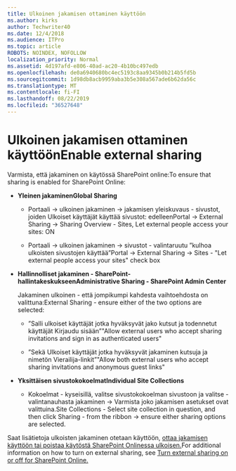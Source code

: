 ```yaml
---
title: Ulkoinen jakamisen ottaminen käyttöön
ms.author: kirks
author: Techwriter40
ms.date: 12/4/2018
ms.audience: ITPro
ms.topic: article
ROBOTS: NOINDEX, NOFOLLOW
localization_priority: Normal
ms.assetid: 4d197afd-e806-40ad-ac20-4b10bc497edb
ms.openlocfilehash: de0a6940680bc4ec5193c8aa9345b0b214b5fd5b
ms.sourcegitcommit: 1d98db8acb9959aba3b5e308a567ade6b62da56c
ms.translationtype: MT
ms.contentlocale: fi-FI
ms.lasthandoff: 08/22/2019
ms.locfileid: "36527648"
---
```

# <a name="enable-external-sharing"></a><span data-ttu-id="f2103-102">Ulkoinen jakamisen ottaminen käyttöön</span><span class="sxs-lookup"><span data-stu-id="f2103-102">Enable external sharing</span></span>

 <span data-ttu-id="f2103-103">Varmista, että jakaminen on käytössä SharePoint online:</span><span class="sxs-lookup"><span data-stu-id="f2103-103">To ensure that sharing is enabled for SharePoint Online:</span></span>
  
- <span data-ttu-id="f2103-104">**Yleinen jakaminen**</span><span class="sxs-lookup"><span data-stu-id="f2103-104">**Global Sharing**</span></span>
    
  - <span data-ttu-id="f2103-105">Portaali -\> ulkoinen jakaminen -\> jakamisen yleiskuvaus - sivustot, joiden Ulkoiset käyttäjät käyttää sivustot: edelleen</span><span class="sxs-lookup"><span data-stu-id="f2103-105">Portal -\> External Sharing -\> Sharing Overview - Sites, Let external people access your sites: ON</span></span>
    
  - <span data-ttu-id="f2103-106">Portaali -\> ulkoinen jakaminen -\> sivustot - valintaruutu ”kulhoa ulkoisten sivustojen käyttää”</span><span class="sxs-lookup"><span data-stu-id="f2103-106">Portal -\> External Sharing -\> Sites - "Let external people access your sites" check box</span></span>
    
- <span data-ttu-id="f2103-107">**Hallinnolliset jakaminen - SharePoint-hallintakeskukseen**</span><span class="sxs-lookup"><span data-stu-id="f2103-107">**Administrative Sharing - SharePoint Admin Center**</span></span>
    
    <span data-ttu-id="f2103-108">Jakaminen ulkoinen - että jompikumpi kahdesta vaihtoehdosta on valittuna:</span><span class="sxs-lookup"><span data-stu-id="f2103-108">External Sharing - ensure either of the two options are selected:</span></span>
    
  - <span data-ttu-id="f2103-109">”Salli ulkoiset käyttäjät jotka hyväksyvät jako kutsut ja todennetut käyttäjät Kirjaudu sisään”</span><span class="sxs-lookup"><span data-stu-id="f2103-109">"Allow external users who accept sharing invitations and sign in as authenticated users"</span></span>
    
  - <span data-ttu-id="f2103-110">”Sekä Ulkoiset käyttäjät jotka hyväksyvät jakaminen kutsuja ja nimetön Vierailija-linkit”</span><span class="sxs-lookup"><span data-stu-id="f2103-110">"Allow both external users who accept sharing invitations and anonymous guest links"</span></span>
    
- <span data-ttu-id="f2103-111">**Yksittäisen sivustokokoelmat**</span><span class="sxs-lookup"><span data-stu-id="f2103-111">**Individual Site Collections**</span></span>
    
  - <span data-ttu-id="f2103-112">Kokoelmat - kyseisillä, valitse sivustokokoelman sivustoon ja valitse - valintanauhasta jakaminen -\> Varmista joko jakamisen asetukset ovat valittuina.</span><span class="sxs-lookup"><span data-stu-id="f2103-112">Site Collections - Select site collection in question, and then click Sharing - from the ribbon -\> ensure either sharing options are selected.</span></span>
    
<span data-ttu-id="f2103-113">Saat lisätietoja ulkoisten jakaminen otetaan käyttöön, [ottaa jakamisen käyttöön tai poistaa käytöstä SharePoint Onlinessa ulkoisen.](https://go.microsoft.com/fwlink/?linkid=2047681&amp;clcid=0x409)</span><span class="sxs-lookup"><span data-stu-id="f2103-113">For additional information on how to turn on external sharing, see [Turn external sharing on or off for SharePoint Online.](https://go.microsoft.com/fwlink/?linkid=2047681&amp;clcid=0x409)</span></span>
  

